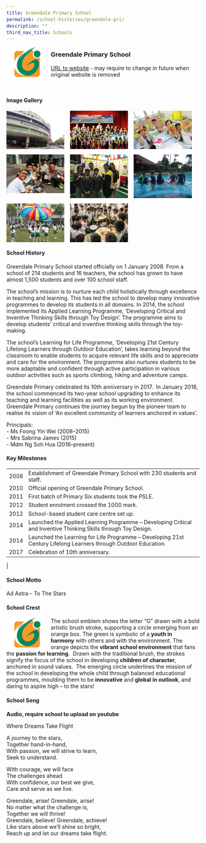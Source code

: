 ```yaml
---
title: Greendale Primary School
permalink: /school-histories/greendale-pri/
description: ""
third_nav_title: Schools
---
```

<img src="/images/greendalepri1.png" style="width:20%;margin-right:15px;" align = "left">

### **Greendale Primary School**
[URL to website](https://greendalepri.moe.edu.sg/) - may require to change in future when original website is removed

<br clear="left">

#### **Image Gallery**

<p><a href="https://staging.d1yxymztqoj7qn.amplifyapp.com/images/greendalepri2.jpg">  
<img src="/images/greendalepri2.jpg" style="width:30%;margin-right:15px;" align = "left">
</a></p>

<p><a href="https://staging.d1yxymztqoj7qn.amplifyapp.com/images/greendalepri3.jpg">  
<img src="/images/greendalepri3.jpg" style="width:30%;margin-right:15px;" align = "left">
</a></p>

<p><a href="https://staging.d1yxymztqoj7qn.amplifyapp.com/images/greendalepri4.jpg">  
<img src="/images/greendalepri4.jpg" style="width:30%;margin-right:15px;" align = "left">
</a></p>

<br clear="left">

<p><a href="https://staging.d1yxymztqoj7qn.amplifyapp.com/images/greendalepri5.jpg">  
<img src="/images/greendalepri5.jpg" style="width:30%;margin-right:15px;" align = "left">
</a></p>

<p><a href="https://staging.d1yxymztqoj7qn.amplifyapp.com/images/greendalepri6.jpg">  
<img src="/images/greendalepri6.jpg" style="width:30%;margin-right:15px;" align = "left">
</a></p>

<p><a href="https://staging.d1yxymztqoj7qn.amplifyapp.com/images/greendalepri7.jpg">  
<img src="/images/greendalepri7.jpg" style="width:30%;margin-right:15px;" align = "left">
</a></p>

<br clear="left">

<p><a href="https://staging.d1yxymztqoj7qn.amplifyapp.com/images/greendalepri8.jpg">  
<img src="/images/greendalepri8.jpg" style="width:30%;margin-right:15px;" align = "left">
</a></p>

<p><a href="https://staging.d1yxymztqoj7qn.amplifyapp.com/images/greendalepri9.jpg">  
<img src="/images/greendalepri9.jpg" style="width:30%;margin-right:15px;" align = "left">
</a></p>

<br clear="left">

#### **School History**
Greendale Primary School started officially on 1 January 2008. From a school of 214 students and 16 teachers, the school has grown to have almost 1,500 students and over 100 school staff. 

The school’s mission is to nurture each child holistically through excellence in teaching and learning. This has led the school to develop many innovative programmes to develop its students in all domains. In 2014, the school implemented its Applied Learning Programme, ‘Developing Critical and Inventive Thinking Skills through Toy Design’. The programme aims to develop students’ critical and inventive thinking skills through the toy-making.

The school’s Learning for Life Programme, ‘Developing 21st Century Lifelong Learners through Outdoor Education’, takes learning beyond the classroom to enable students to acquire relevant life skills and to appreciate and care for the environment. The programme also nurtures students to be more adaptable and confident through active participation in various outdoor activities such as sports climbing, hiking and adventure camps.

Greendale Primary celebrated its 10th anniversary in 2017.  In January 2018, the school commenced its two-year school upgrading to enhance its teaching and learning facilities as well as its working environment. Greendale Primary continues the journey begun by the pioneer team to realise its vision of ‘An excellent community of learners anchored in values’.  
  
Principals:<br>
\- Ms Foong Yin Wei (2008–2015)<br>
\- Mrs Sabrina James (2015)<br>
\- Mdm Ng Soh Hua (2016–present)

#### **Key Milestones**

|  |  |
|:---:|---|
| 2008 | Establishment of Greendale Primary School with 230 students and staff. |
| 2010 | Official opening of Greendale Primary School. |
| 2011 | First batch of Primary Six students took the PSLE. |
| 2012 | Student enrolment crossed the 1000 mark. |
| 2012 | School-based student care centre set up. |
| 2014 | Launched the Applied Learning Programme – Developing Critical and Inventive Thinking Skills through Toy Design. |
| 2014 | Launched the Learning for Life Programme – Developing 21st Century Lifelong Learners through Outdoor Education. |
| 2017 | Celebration of 10th anniversary. |
|

#### **School Motto**
Ad Astra – To The Stars

#### **School Crest**
<img src="/images/greendalepri1.png" style="width:20%;margin-right:15px;" align = "left">

The school emblem shows the letter “G” drawn with a bold artistic brush stroke, supporting a circle emerging from an orange box. The green is symbolic of a **youth in harmony** with others and with the environment. The orange depicts the **vibrant school environment** that fans the **passion for learning**.  Drawn with the traditional brush, the strokes signify the focus of the school in developing **children of character**, anchored in sound values.  The emerging circle underlines the mission of the school in developing the whole child through balanced educational programmes, moulding them to be **innovative** and **global in outlook**, and daring to aspire high – to the stars!

#### **School Song**
**Audio, require school to upload on youtube**

Where Dreams Take Flight<br>

A journey to the stars,<br>
Together hand-in-hand,<br>
With passion, we will strive to learn,<br>
Seek to understand.

With courage, we will face<br>
The challenges ahead<br>
With confidence, our best we give,<br>
Care and serve as we live.

Greendale, arise! Greendale, arise!<br>
No matter what the challenge is,<br>
Together we will thrive!<br>
Greendale, believe! Greendale, achieve!<br>
Like stars above we’ll shine so bright,<br>
Reach up and let our dreams take flight.